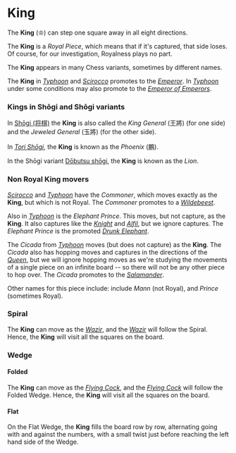 # King

The **King** (&#x2654;) can step one square away in all eight directions.

The **King** is a *Royal Piece*, which means that if it's captured,
that side loses. Of course, for our investigation, Royalness plays
no part.

The **King** appears in many Chess variants, sometimes
by different names.

The **King** in [*Typhoon*](#chess-v:rules/typhoon-revised) and
[*Scirocco*](#chess-v:rules/scirocco) promotes to
the [*Emperor*](king.html?piece=emperor). In
[*Typhoon*](#chess-v:rules/typhoon-revised) under some conditions may
also promote to the [*Emperor of Emperors*](emperor_of_emperors.html).

### Kings in Sh&#x14d;gi and Sh&#x14d;gi variants

In [Sh&#x14d;gi (&#x5c06;&#x68cb;)](#wiki:Shogi) the **King** is also
called the *King General* (&#x738b;&#x5c07;) (for one side) and the
*Jeweled General* (&#x7389;&#x5c07;) (for the other side).

In [*Tori Sh&#x14d;gi*](#wiki:Tori_Shogi),
the **King** is known as the *Phoenix* (&#x9d6c;).

In the Sh&#x14d;gi variant [D&#x14d;butsu sh&#x14d;gi](#wiki:Dobutsu_shogi),
the **King** is known as the *Lion*.

### Non Royal King movers

[*Scirocco*](#chess-v:rules/scirocco) and
[*Typhoon*](#chess-v:rules/typhoon-revised) have the *Commoner*, which moves
exactly as the **King**, but which is not Royal. The *Commoner* promotes
to a [*Wildebeest*](gnu.html?piece=wildebeest).

Also in [*Typhoon*](#chess-v:rules/typhoon-revised) is the
*Elephant Prince*. This moves, but not capture, as the **King**. It also
captures like the [*Knight*](knight.html) and [*Alfil*](alfil.html), but
we ignore captures. The *Elephant Prince* is the promoted 
[*Drunk Elephant*](drunk_elephant.html).

The *Cicada* from [*Typhoon*](#chess-v:rules/typhoon-revised) moves
(but does not capture) as the **King**. The *Cicada* also has hopping
moves and captures in the directions of the [*Queen*](queen.html),
but we will ignore hopping moves as we're studying the movements of
a single piece on an infinite board -- so there will not be any other
piece to hop over. The *Cicada* promotes to the 
[*Salamander*](salamander.html).

Other names for this piece include:
include *Mann* (not Royal), and *Prince* (sometimes Royal). 

### Spiral

The **King** can move as the [*Wazir*](wazir.html), and the
[*Wazir*](wazir.html)
will follow the Spiral. Hence, the **King** will visit all the squares on
the board.

### Wedge

#### Folded

The **King** can move as the [*Flying Cock*](flying_cock.html),
and the [*Flying Cock*](flying_cock.html)
will follow the Folded Wedge. Hence, the **King** will visit all the squares on
the board.

#### Flat

On the Flat Wedge, the **King** fills the board row by row, alternating going
with and against the numbers, with a small twist just before reaching
the left hand side of the Wedge.
